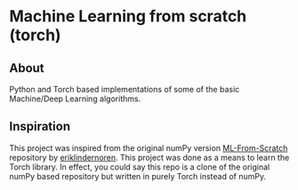 # Machine Learning from scratch (torch)

## About
Python and Torch based implementations of some of the basic Machine/Deep Learning algorithms.

## Inspiration
This project was inspired from the original numPy version [ML-From-Scratch](https://github.com/eriklindernoren/ML-From-Scratch) repository by [eriklindernoren](https://github.com/eriklindernoren). This project was done as a means to learn the Torch library. In effect, you could say this repo is a clone of the original numPy based repository but written in purely Torch instead of numPy.
